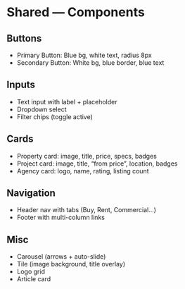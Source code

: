 # Shared — Components

## Buttons
- Primary Button: Blue bg, white text, radius 8px
- Secondary Button: White bg, blue border, blue text

## Inputs
- Text input with label + placeholder
- Dropdown select
- Filter chips (toggle active)

## Cards
- Property card: image, title, price, specs, badges
- Project card: image, title, “from price”, location, badges
- Agency card: logo, name, rating, listing count

## Navigation
- Header nav with tabs (Buy, Rent, Commercial…)
- Footer with multi-column links

## Misc
- Carousel (arrows + auto-slide)
- Tile (image background, title overlay)
- Logo grid
- Article card
